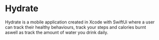 # Hydrate
 Hydrate is a mobile application created in Xcode with SwiftUi where a user can track their healthy behaviours, track your steps and calories burnt aswell as track the amount of water you drink daily.
